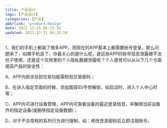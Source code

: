 ```yaml
---
title: 产品设计
tags: [产品设计]
categories: [产品]
abbrlink: 'product-design'
date: 2021-12-31 06:25:58
updated: 2021-12-31 06:25:58
---
```


1、我们的手机上都装了很多APP，而现在的APP基本上都需要账号登录。那么问题来了，如果手机丢了，你最关心的是什么呢，是这些APP的账号信息泄露被不法份子使用，还是这个应用里的个人隐私数据泄露呢？个人感觉可以从以下几个方面提高产品的安全性：

  A、APP内部涉及到交易功能需校验交易密码；

  B、在进入指定页面的时候，添加面容ID/手势解锁，如启动时、进入个人中心时等；

  C、APP内可进行设备管理，APP内可查看设备的最近登录信息，并解绑当前设备外的指定设备(或删除指定设备数据)；

  D、对于不合常规的系列行为进行限制，如：修改登录密码后立即注销账号。